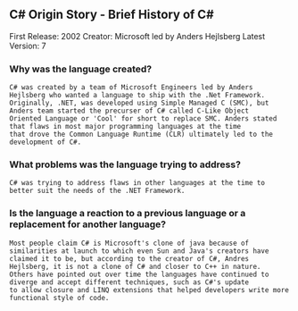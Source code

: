 ## C# Origin Story - Brief History of C#
First Release: 2002
Creator: Microsoft led by Anders Hejlsberg
Latest Version: 7

### Why was the language created?
    C# was created by a team of Microsoft Engineers led by Anders Hejlsberg who wanted a language to ship with the .Net Framework.  
    Originally, .NET, was developed using Simple Managed C (SMC), but Anders team started the precurser of C# called C-Like Object  
    Oriented Language or 'Cool' for short to replace SMC. Anders stated that flaws in most major programming languages at the time  
    that drove the Common Language Runtime (CLR) ultimately led to the development of C#.

### What problems was the language trying to address?
    C# was trying to address flaws in other languages at the time to better suit the needs of the .NET Framework.  
    
### Is the language a reaction to a previous language or a replacement for another language?
    Most people claim C# is Microsoft's clone of java because of similarities at launch to which even Sun and Java's creators have  
    claimed it to be, but according to the creator of C#, Andres Hejlsberg, it is not a clone of C# and closer to C++ in nature.  
    Others have pointed out over time the languages have continued to diverge and accept different techniques, such as C#'s update  
    to allow closure and LINQ extensions that helped developers write more functional style of code.
